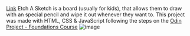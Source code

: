 [Link]([url](https://faabraa.github.io/odin-EtchASketch/))
Etch A Sketch is a board (usually for kids), that allows them to draw with an special pencil and wipe it out whenever they want to.
This project was made with HTML, CSS & JavaScript following the steps on the [Odin Project - Foundations Course]([url](https://www.theodinproject.com/paths/foundations/courses/foundations))
![image](https://github.com/Faabraa/odin-EtchASketch/assets/153133998/316b8518-f012-4ca3-9214-284e28c9772a)
